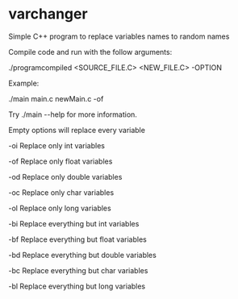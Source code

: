 # varchanger
Simple C++ program to replace variables names to random names

Compile code and run with the follow arguments:

./programcompiled <SOURCE_FILE.C> <NEW_FILE.C> -OPTION

Example:

./main main.c newMain.c -of

Try ./main --help for more information.

Empty options will replace every variable

-oi 		Replace only int variables

-of 		Replace only float variables

-od 		Replace only double variables

-oc 		Replace only char variables

-ol 		Replace only long variables

-bi 		Replace everything but int variables

-bf 		Replace everything but float variables

-bd 		Replace everything but double variables

-bc 		Replace everything but char variables

-bl 		Replace everything but long variables
